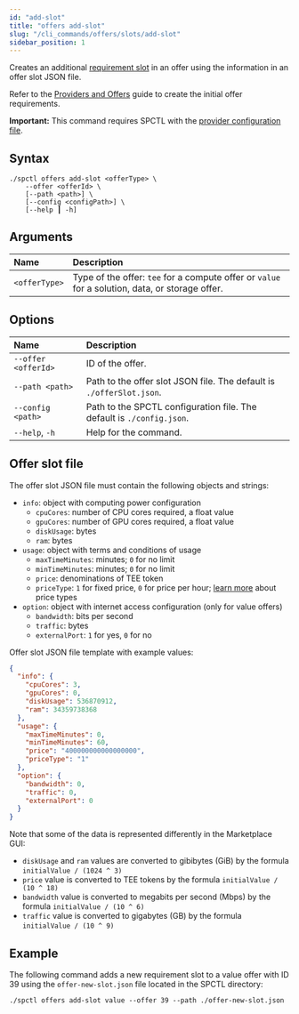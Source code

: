 ```yaml
---
id: "add-slot"
title: "offers add-slot"
slug: "/cli_commands/offers/slots/add-slot"
sidebar_position: 1
---
```


Creates an additional [requirement slot](/developers/fundamentals/slots#requirements) in an offer using the information in an offer slot JSON file.

Refer to the [Providers and Offers](/developers/cli_guides/providers_offers#offer-requirements) guide to create the initial offer requirements.

**Important:** This command requires SPCTL with the [provider configuration file](/developers/cli_guides/configure#for-offer-providers).

## Syntax

```
./spctl offers add-slot <offerType> \
    --offer <offerId> \
    [--path <path>] \
    [--config <configPath>] \
    [--help ┃ -h]
```

## Arguments

| **Name** | **Description** |
| :- | :- |
| `<offerType>` | Type of the offer: `tee` for a compute offer or `value` for a solution, data, or storage offer. |

## Options

| **Name** | **Description** |
| :- | :- |
| `--offer <offerId>` | ID of the offer. |
| `--path <path>` | Path to the offer slot JSON file. The default is `./offerSlot.json`. |
| `--config <path>` | Path to the SPCTL configuration file. The default is `./config.json`. |
| `--help`, `-h` | Help for the command. |

## Offer slot file

The offer slot JSON file must contain the following objects and strings:

- `info`: object with computing power configuration
  + `cpuCores`: number of CPU cores required, a float value
  + `gpuCores`: number of GPU cores required, a float value
  + `diskUsage`: bytes
  + `ram`: bytes
- `usage`: object with terms and conditions of usage
  + `maxTimeMinutes`: minutes; `0` for no limit
  + `minTimeMinutes`: minutes; `0` for no limit
  + `price`: denominations of TEE token
  + `priceType`: `1` for fixed price, `0` for price per hour; [learn more](/developers/fundamentals/orders#cost-and-pricing) about price types
- `option`: object with internet access configuration (only for value offers)
  + `bandwidth`: bits per second
  + `traffic`: bytes
  + `externalPort`: `1` for yes, `0` for no

Offer slot JSON file template with example values:

```json title="offer-new-slot.json"
{
  "info": {
    "cpuCores": 3,
    "gpuCores": 0,
    "diskUsage": 536870912,
    "ram": 34359738368
  },
  "usage": {
    "maxTimeMinutes": 0,
    "minTimeMinutes": 60,
    "price": "400000000000000000",
    "priceType": "1" 
  },
  "option": {
    "bandwidth": 0,
    "traffic": 0,
    "externalPort": 0
  }
}
```

Note that some of the data is represented differently in the Marketplace GUI:
- `diskUsage` and `ram` values are converted to gibibytes (GiB) by the formula `initialValue / (1024 ^ 3)`
- `price` value is converted to TEE tokens by the formula `initialValue / (10 ^ 18)`
- `bandwidth` value is converted to megabits per second (Mbps) by the formula `initialValue / (10 ^ 6)`
- `traffic` value is converted to gigabytes (GB) by the formula `initialValue / (10 ^ 9)`

## Example

The following command adds a new requirement slot to a value offer with ID 39 using the `offer-new-slot.json` file located in the SPCTL directory:

```
./spctl offers add-slot value --offer 39 --path ./offer-new-slot.json
```